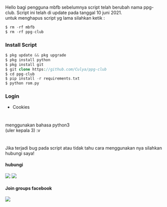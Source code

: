 Hello bagi pengguna mbfb sebelumnya script telah berubah nama ppg-club. Script ini telah di update pada tanggal 10 juni 2021.<br>
untuk menghapus script yg lama silahkan ketik :
````php
$ rm -rf mbfb
$ rm -rf ppg-club
````
### Install Script
````php
$ pkg update && pkg upgrade
$ pkg install python 
$ pkg install git
$ git clone https://github.com/Culya/ppg-club
$ cd ppg-club
$ pip install -r requirements.txt
$ python rom.py
````
### Login 
- Cookies 
#
menggunakan bahasa python3<br>
(uler kepala 3) :v
#
Jika terjadi bug pada script atau tidak tahu cara menggunakan nya silahkan hubungi saya! 
#### hubungi 
[![](https://img.shields.io/badge/Facebook-blue?logo=Facebook&logoColor=blue&labelColor=white)](https://www.facebook.com/100074193274907)
[![](https://img.shields.io/badge/Whatsapp-CHAT-red?logo=Whatsapp&logoColor=Brightgreen&labelColor=white)](https://wa.me/6285322537451[!text=Asalamualaikum+bang)
#### Join groups facebook
[![](https://img.shields.io/badge/Groups-blue?logo=Facebook&logoColor=blue&labelColor=white)](https://www.facebook.com/100074193274907)
#
